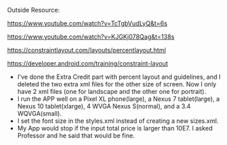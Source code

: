 Outside Resource:

https://www.youtube.com/watch?v=TcTgbVudLyQ&t=6s

https://www.youtube.com/watch?v=KJGKj078Qag&t=138s

https://constraintlayout.com/layouts/percentlayout.html

https://developer.android.com/training/constraint-layout

* I've done the Extra Credit part with percent layout and guidelines, and I deleted the two extra xml files for the other size of screen. Now I only have 2 xml files (one for landscape and the other one for portrait). 
* I run the APP well on a Pixel XL phone(large), a Nexus 7 tablet(large), a Nexus 10 tablet(xlarge), 4 WVGA Nexus S(normal), and a 3.4 WQVGA(small).
* I set the font size in the styles.xml instead of creating a new sizes.xml.
* My App would stop if the input total price is larger than 10E7. I asked Professor and he said that would be fine. 

